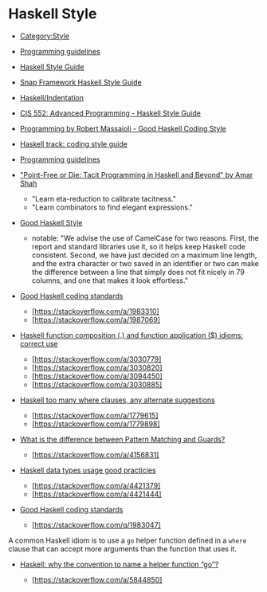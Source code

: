 # Haskell Style

- [Category:Style](https://wiki.haskell.org/Category:Style)
- [Programming guidelines](https://wiki.haskell.org/Programming_guidelines)
- [Haskell Style Guide](https://github.com/tibbe/haskell-style-guide/blob/master/haskell-style.md)
- [Snap Framework Haskell Style Guide](http://snapframework.com/docs/style-guide)
- [Haskell/Indentation](https://en.wikibooks.org/wiki/Haskell/Indentation)
- [CIS 552: Advanced Programming - Haskell Style Guide](https://www.seas.upenn.edu/~cis552/13fa/styleguide.html)
- [Programming by Robert Massaioli - Good Haskell Coding Style](https://massaioli.wordpress.com/2011/02/19/good-haskell-coding-style/)
- [Haskell track: coding style guide](http://courses.cms.caltech.edu/cs11/material/haskell/misc/haskell_style_guide.html)
- [Programming guidelines](https://wiki.haskell.org/Programming_guidelines)
- ["Point-Free or Die: Tacit Programming in Haskell and Beyond" by Amar Shah](https://youtu.be/seVSlKazsNk?t=30m2s)

  - "Learn eta-reduction to calibrate tacitness."
  - "Learn combinators to find elegant expressions."

- [Good Haskell Style](https://urchin.earth.li/~ian/style/haskell.html)

  - notable: "We advise the use of CamelCase for two reasons. First, the report and standard libraries use it, so it helps keep Haskell code consistent. Second, we have just decided on a maximum line length, and the extra character or two saved in an identifier or two can make the difference between a line that simply does not fit nicely in 79 columns, and one that makes it look effortless."

- [Good Haskell coding standards](https://stackoverflow.com/q/1983047)

  - [https://stackoverflow.com/a/1983310]
  - [https://stackoverflow.com/a/1987069]

- [Haskell function composition (.) and function application ($) idioms: correct use](https://stackoverflow.com/q/3030675)

  - [https://stackoverflow.com/a/3030779]
  - [https://stackoverflow.com/a/3030820]
  - [https://stackoverflow.com/a/3094450]
  - [https://stackoverflow.com/a/3030885]

- [Haskell too many where clauses, any alternate suggestions](https://stackoverflow.com/q/1779551)

  - [https://stackoverflow.com/a/1779615]
  - [https://stackoverflow.com/a/1779898]

- [What is the difference between Pattern Matching and Guards?](https://stackoverflow.com/q/4156727)

  - [https://stackoverflow.com/a/4156831]

- [Haskell data types usage good practicies](https://stackoverflow.com/q/4421341)

  - [https://stackoverflow.com/a/4421379]
  - [https://stackoverflow.com/a/4421444]

- [Good Haskell coding standards](https://stackoverflow.com/q/1983047)

  - [https://stackoverflow.com/q/1983047]

A common Haskell idiom is to use a `go` helper function defined in a `where` clause that can accept more arguments than the function that uses it.

- [Haskell: why the convention to name a helper function “go”?](https://stackoverflow.com/q/5844653)

  - [https://stackoverflow.com/a/5844850]
